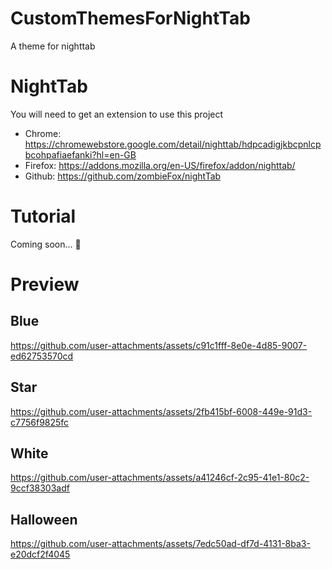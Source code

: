 # CustomThemesForNightTab
A theme for nighttab

# NightTab
You will need to get an extension to use this project
- Chrome: https://chromewebstore.google.com/detail/nighttab/hdpcadigjkbcpnlcpbcohpafiaefanki?hl=en-GB
- Firefox: https://addons.mozilla.org/en-US/firefox/addon/nighttab/
- Github: https://github.com/zombieFox/nightTab

# Tutorial
Coming soon... 👀

# Preview
## Blue
https://github.com/user-attachments/assets/c91c1fff-8e0e-4d85-9007-ed62753570cd
## Star
https://github.com/user-attachments/assets/2fb415bf-6008-449e-91d3-c7756f9825fc
## White
https://github.com/user-attachments/assets/a41246cf-2c95-41e1-80c2-9ccf38303adf
## Halloween
https://github.com/user-attachments/assets/7edc50ad-df7d-4131-8ba3-e20dcf2f4045
